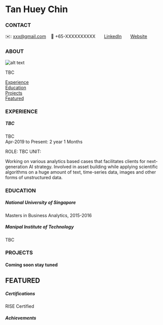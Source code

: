 # Tan Huey Chin
<!-- CONTACT Section Starts -->
### CONTACT

<!-- Add your details -->
✉️: xxx@gmail.com 
&nbsp;&nbsp; 📲 +65-XXXXXXXXXX
&nbsp;&nbsp;&nbsp;&nbsp;&nbsp; [LinkedIn](https://www.linkedin.com/in/huey-chin-tan-114a54a0/) 
&nbsp;&nbsp;&nbsp;&nbsp;&nbsp; [Website]()
<!-- CONTACT Section Ends -->

<!-- ABOUT Section Starts -->
### ABOUT
<!-- Add link to your picture -->

![alt text]()

<!-- Add your details -->

TBC



<!-- Add link to the sections -->
[Experience](#experience) <br>
[Education](#education) <br>
[Projects](#projects) <br>
[Featured](#featured) <br> 

<!-- ABOUT Section Ends -->

<!-- EXPERIENCE Section Starts -->
### EXPERIENCE
<!-- Add your details -->
##### TBC
TBC<br>
Apr-2019 to Present: 2 year 1 Months

ROLE: TBC
UNIT: 

Working on various analytics based cases that facilitates clients for next-generation AI strategy. Involved in asset building while applying scientific algorithms on a huge amount of text, time-series data, images and other forms of unstructured data.

<!-- EXPERIENCE Section Ends -->

<!-- EDUCATION Section Starts -->
### EDUCATION
<!-- Add your details -->
##### National University of Singapore
Masters in Business Analytics, 2015-2016


##### Manipal Institute of Technology
TBC


<!-- EDUCATION Section Ends -->

<!-- PROJECTS Section Starts -->
### PROJECTS
<!-- Add your details -->

#### Coming soon stay tuned

<!-- PROJECTS Section Ends -->

<!-- FEATURED Section Starts -->
## FEATURED
<!-- Add your details -->
##### Certifications
RISE Certified

##### Achievements

<!-- FEATURED Section Ends -->
